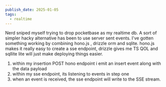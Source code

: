 ```yaml
---
publish_date: 2025-01-05
tags:
  - realtime
---
```



Nerd sniped myself trying to drop pocketbase as my realtime db. A sort of simpler hacky alternative has been to use server sent events. I've gotten something working by combining hono.js , drizzle orm and sqlite. hono.js makes it really easy to create a sse endpoint, drizzle gives me TS QOL and sqllite lite will just make deploying things easier.


1. within my insertion POST hono endpoint i emit an insert event along with the data payload
2. within my sse endpoint, its listening to events in step one
3. when an event is received, the sse endpoint will write to the SSE stream.

